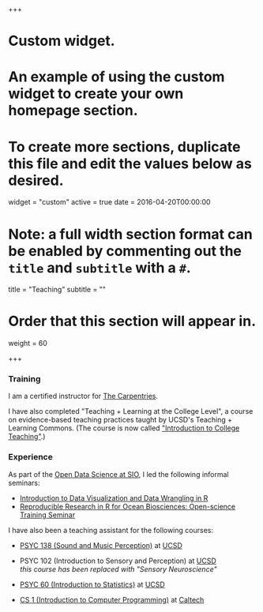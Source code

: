 +++
# Custom widget.
# An example of using the custom widget to create your own homepage section.
# To create more sections, duplicate this file and edit the values below as desired.
widget = "custom"
active = true
date = 2016-04-20T00:00:00

# Note: a full width section format can be enabled by commenting out the `title` and `subtitle` with a `#`.
title = "Teaching"
subtitle = ""

# Order that this section will appear in.
weight = 60

+++

### Training

I am a certified instructor for [The Carpentries](https://carpentries.org/).

I have also completed "Teaching + Learning at the College Level", a course on evidence-based teaching practices taught by UCSD's Teaching + Learning Commons. (The course is now called ["Introduction to College Teaching"](https://commons.ucsd.edu/educators/future-faculty-programs/introduction-to-college-teaching.html).)

### Experience

As part of the [Open Data Science at SIO](https://open-data-science-at-sio.github.io/), I led the following informal seminars:

* [Introduction to Data Visualization and Data Wrangling in R](https://github.com/Open-Data-Science-at-SIO/Intro-Data-Viz-Winter-2017)
* [Reproducible Research in R for Ocean Biosciences: Open-science Training Seminar](https://github.com/Open-Data-Science-at-SIO/RRROBOTS)

I have also been a teaching assistant for the following courses:

* [PSYC 138 (Sound and Music Perception)](http://www.psychology.ucsd.edu/undergraduate-program/courses/index.html) at [UCSD](http://www.ucsd.edu)
* PSYC 102 (Introduction to Sensory and Perception) at [UCSD](http://www.ucsd.edu)<br />*this course has been replaced with "Sensory Neuroscience"*
  
* [PSYC 60 (Introduction to Statistics)](http://www.psychology.ucsd.edu/undergraduate-program/courses/index.html) at [UCSD](http://www.ucsd.edu)
* [CS 1 (Introduction to Computer Programming)](http://www.cms.caltech.edu/academics/course_desc#cs) at [Caltech](http://www.caltech.edu) 